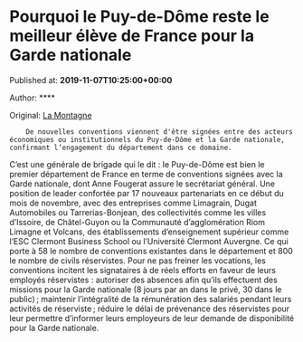 
# Pourquoi le Puy-de-Dôme reste le meilleur élève de France pour la Garde nationale

Published at: **2019-11-07T10:25:00+00:00**

Author: ****

Original: [La Montagne](https://www.lamontagne.fr/clermont-ferrand-63000/actualites/pourquoi-le-puy-de-dome-reste-le-meilleur-eleve-de-france-pour-la-garde-nationale_13679119/)


        De nouvelles conventions viennent d'être signées entre des acteurs économiques ou institutionnels du Puy-de-Dôme et la Garde nationale, confirmant l’engagement du département dans ce domaine.
      
C’est une générale de brigade qui le dit : le Puy-de-Dôme est bien le premier département de France en terme de conventions signées avec la Garde nationale, dont Anne Fougerat assure le secrétariat général.
Une position de leader confortée par 17 nouveaux partenariats en ce début du mois de novembre, avec des entreprises comme Limagrain, Dugat Automobiles ou Tarrerias-Bonjean, des collectivités comme les villes d’Issoire, de Châtel-Guyon ou la Communauté d’agglomération Riom Limagne et Volcans, des établissements d’enseignement supérieur comme l’ESC Clermont Business School ou l’Université Clermont Auvergne. Ce qui porte à 58 le nombre de conventions existantes dans le département et 800 le nombre de civils réservistes.
Pour ne pas freiner les vocations, les conventions incitent les signataires à de réels efforts en faveur de leurs employés réservistes : autoriser des absences afin qu’ils effectuent des missions pour la Garde nationale (8 jours par an dans le privé, 30 dans le public) ; maintenir l’intégralité de la rémunération des salariés pendant leurs activités de réserviste ; réduire le délai de prévenance des réservistes pour leur permettre d’informer leurs employeurs de leur demande de disponibilité pour la Garde nationale.
